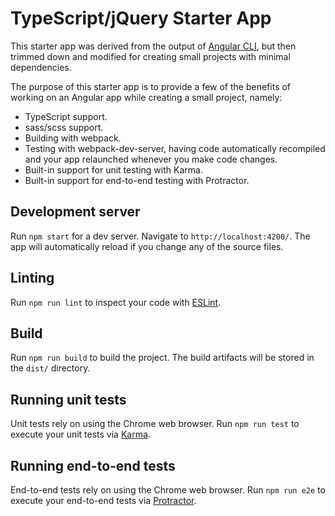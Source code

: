 # TypeScript/jQuery Starter App

This starter app was derived from the output of [Angular CLI](https://github.com/angular/angular-cli), but then trimmed down and modified for creating
small projects with minimal dependencies.

The purpose of this starter app is to provide a few of the benefits of working on an Angular app while
creating a small project, namely:
 - TypeScript support.
 - sass/scss support.
 - Building with webpack.
 - Testing with webpack-dev-server, having code automatically recompiled and your app relaunched
 whenever you make code changes.
 - Built-in support for unit testing with Karma.
 - Built-in support for end-to-end testing with Protractor.

## Development server

Run `npm start` for a dev server. Navigate to `http://localhost:4200/`. The app will automatically reload if you change any of the source files.

## Linting

Run `npm run lint` to inspect your code with [ESLint](https://eslint.org/).

## Build

Run `npm run build` to build the project. The build artifacts will be stored in the `dist/` directory.

## Running unit tests

Unit tests rely on using the Chrome web browser. Run `npm run test` to execute your unit tests via [Karma](https://karma-runner.github.io).

## Running end-to-end tests

End-to-end tests rely on using the Chrome web browser. Run `npm run e2e` to execute your end-to-end tests via [Protractor](http://www.protractortest.org/).
